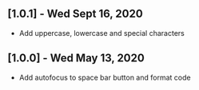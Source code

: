 ## [1.0.1] - Wed Sept 16, 2020

* Add uppercase, lowercase and special characters


## [1.0.0] - Wed May 13, 2020

* Add autofocus to space bar button and format code 

